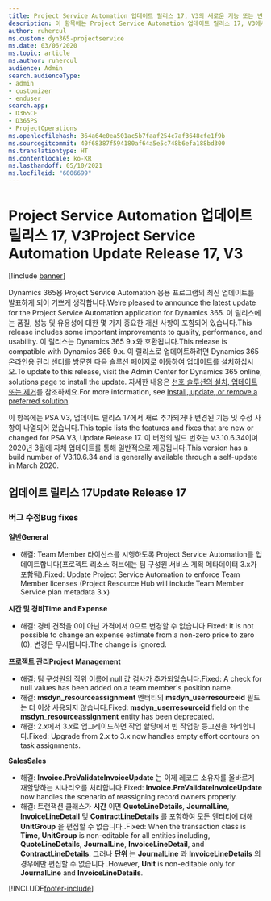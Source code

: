 ```yaml
---
title: Project Service Automation 업데이트 릴리스 17, V3의 새로운 기능 또는 변경된 기능
description: 이 항목에는 Project Service Automation 업데이트 릴리스 17, V3에서 사용할 수 있는 기능 및 수정 사항이 나열되어 있습니다.
author: ruhercul
ms.custom: dyn365-projectservice
ms.date: 03/06/2020
ms.topic: article
ms.author: ruhercul
audience: Admin
search.audienceType:
- admin
- customizer
- enduser
search.app:
- D365CE
- D365PS
- ProjectOperations
ms.openlocfilehash: 364a64e0ea501ac5b7faaf254c7af3648cfe1f9b
ms.sourcegitcommit: 40f68387f594180af64a5e5c748b6efa188bd300
ms.translationtype: HT
ms.contentlocale: ko-KR
ms.lasthandoff: 05/10/2021
ms.locfileid: "6006699"
---
```

# <a name="project-service-automation-update-release-17-v3"></a><span data-ttu-id="f639a-103">Project Service Automation 업데이트 릴리스 17, V3</span><span class="sxs-lookup"><span data-stu-id="f639a-103">Project Service Automation Update Release 17, V3</span></span>

[!include [banner](../includes/psa-now-project-operations.md)]

<span data-ttu-id="f639a-104">Dynamics 365용 Project Service Automation 응용 프로그램의 최신 업데이트를 발표하게 되어 기쁘게 생각합니다.</span><span class="sxs-lookup"><span data-stu-id="f639a-104">We’re pleased to announce the latest update for the Project Service Automation application for Dynamics 365.</span></span> <span data-ttu-id="f639a-105">이 릴리스에는 품질, 성능 및 유용성에 대한 몇 가지 중요한 개선 사항이 포함되어 있습니다.</span><span class="sxs-lookup"><span data-stu-id="f639a-105">This release includes some important improvements to quality, performance, and usability.</span></span>  <span data-ttu-id="f639a-106">이 릴리스는 Dynamics 365 9.x와 호환됩니다.</span><span class="sxs-lookup"><span data-stu-id="f639a-106">This release is compatible with Dynamics 365 9.x.</span></span> <span data-ttu-id="f639a-107">이 릴리스로 업데이트하려면 Dynamics 365 온라인용 관리 센터를 방문한 다음 솔루션 페이지로 이동하여 업데이트를 설치하십시오.</span><span class="sxs-lookup"><span data-stu-id="f639a-107">To update to this release, visit the Admin Center for Dynamics 365 online, solutions page to install the update.</span></span> <span data-ttu-id="f639a-108">자세한 내용은 [선호 솔루션의 설치, 업데이트 또는 제거](/power-platform/admin/install-remove-preferred-solution)를 참조하세요.</span><span class="sxs-lookup"><span data-stu-id="f639a-108">For more information, see [Install, update, or remove a preferred solution](/power-platform/admin/install-remove-preferred-solution).</span></span>

<span data-ttu-id="f639a-109">이 항목에는 PSA V3, 업데이트 릴리스 17에서 새로 추가되거나 변경된 기능 및 수정 사항이 나열되어 있습니다.</span><span class="sxs-lookup"><span data-stu-id="f639a-109">This topic lists the features and fixes that are new or changed for PSA V3, Update Release 17.</span></span> <span data-ttu-id="f639a-110">이 버전의 빌드 번호는 V3.10.6.34이며 2020년 3월에 자체 업데이트를 통해 일반적으로 제공됩니다.</span><span class="sxs-lookup"><span data-stu-id="f639a-110">This version has a build number of V3.10.6.34 and is generally available through a self-update in March 2020.</span></span>


## <a name="update-release-17"></a><span data-ttu-id="f639a-111">업데이트 릴리스 17</span><span class="sxs-lookup"><span data-stu-id="f639a-111">Update Release 17</span></span>

### <a name="bug-fixes"></a><span data-ttu-id="f639a-112">버그 수정</span><span class="sxs-lookup"><span data-stu-id="f639a-112">Bug fixes</span></span>

<span data-ttu-id="f639a-113">**일반**</span><span class="sxs-lookup"><span data-stu-id="f639a-113">**General**</span></span>

- <span data-ttu-id="f639a-114">해결: Team Member 라이선스를 시행하도록 Project Service Automation를 업데이트합니다(프로젝트 리소스 허브에는 팀 구성원 서비스 계획 메타데이터 3.x가 포함됨).</span><span class="sxs-lookup"><span data-stu-id="f639a-114">Fixed: Update Project Service Automation to enforce Team Member licenses (Project Resource Hub will include Team Member Service plan metadata 3.x)</span></span>
 
<span data-ttu-id="f639a-115">**시간 및 경비**</span><span class="sxs-lookup"><span data-stu-id="f639a-115">**Time and Expense**</span></span>

- <span data-ttu-id="f639a-116">해결: 경비 견적을 0이 아닌 가격에서 0으로 변경할 수 없습니다.</span><span class="sxs-lookup"><span data-stu-id="f639a-116">Fixed: It is not possible to change an expense estimate from a non-zero price to zero (0).</span></span> <span data-ttu-id="f639a-117">변경은 무시됩니다.</span><span class="sxs-lookup"><span data-stu-id="f639a-117">The change is ignored.</span></span>

<span data-ttu-id="f639a-118">**프로젝트 관리**</span><span class="sxs-lookup"><span data-stu-id="f639a-118">**Project Management**</span></span>

- <span data-ttu-id="f639a-119">해결: 팀 구성원의 직위 이름에 null 값 검사가 추가되었습니다.</span><span class="sxs-lookup"><span data-stu-id="f639a-119">Fixed: A check for null values has been added on a team member's position name.</span></span>
- <span data-ttu-id="f639a-120">해결: **msdyn_resourceassignment** 엔터티의 **msdyn_userresourceid** 필드는 더 이상 사용되지 않습니다.</span><span class="sxs-lookup"><span data-stu-id="f639a-120">Fixed: **msdyn_userresourceid** field on the **msdyn_resourceassignment** entity has been deprecated.</span></span>
- <span data-ttu-id="f639a-121">해결: 2.x에서 3.x로 업그레이드하면 작업 할당에서 빈 작업량 등고선을 처리합니다.</span><span class="sxs-lookup"><span data-stu-id="f639a-121">Fixed: Upgrade from 2.x to 3.x now handles empty effort contours on task assignments.</span></span>

<span data-ttu-id="f639a-122">**Sales**</span><span class="sxs-lookup"><span data-stu-id="f639a-122">**Sales**</span></span>

- <span data-ttu-id="f639a-123">해결: **Invoice.PreValidateInvoiceUpdate** 는 이제 레코드 소유자를 올바르게 재할당하는 시나리오를 처리합니다.</span><span class="sxs-lookup"><span data-stu-id="f639a-123">Fixed: **Invoice.PreValidateInvoiceUpdate** now handles the scenario of reassigning record owners properly.</span></span>
- <span data-ttu-id="f639a-124">해결: 트랜잭션 클래스가 **시간** 이면 **QuoteLineDetails**, **JournalLine**, **InvoiceLineDetail** 및 **ContractLineDetails** 를 포함하여 모든 엔터티에 대해 **UnitGroup** 을 편집할 수 없습니다..</span><span class="sxs-lookup"><span data-stu-id="f639a-124">Fixed: When the transaction class is **Time**, **UnitGroup** is non-editable for all entities including, **QuoteLineDetails**, **JournalLine**, **InvoiceLineDetail**, and **ContractLineDetails**.</span></span> <span data-ttu-id="f639a-125">그러나 **단위** 는 **JournalLine** 과 **InvoiceLineDetails** 의 경우에만 편집할 수 없습니다 .</span><span class="sxs-lookup"><span data-stu-id="f639a-125">However, **Unit** is non-editable only for **JournalLine** and **InvoiceLineDetails**.</span></span>




[!INCLUDE[footer-include](../includes/footer-banner.md)]